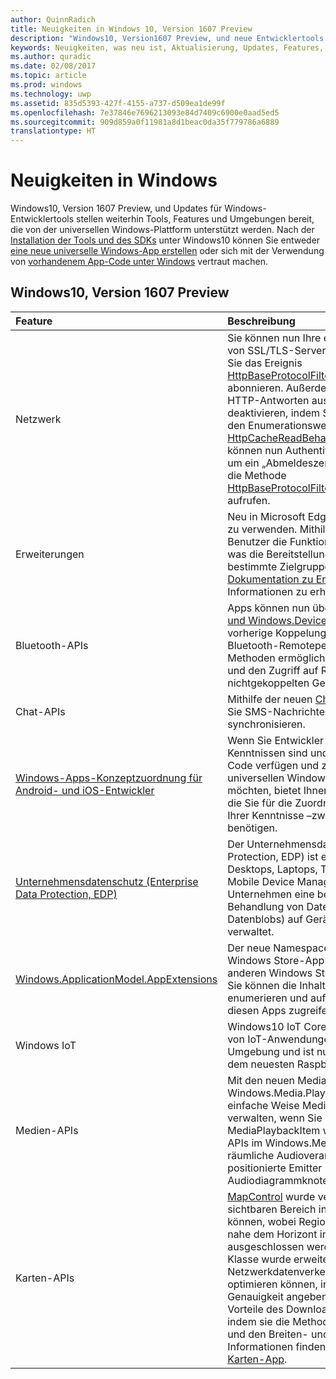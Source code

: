 ```yaml
---
author: QuinnRadich
title: Neuigkeiten in Windows 10, Version 1607 Preview
description: "Windows10, Version1607 Preview, und neue Entwicklertools stellen Werkzeuge, Features und Umgebungen zur Verfügung, die von der neuen universellen Windows-Plattform unterstützt werden."
keywords: Neuigkeiten, was neu ist, Aktualisierung, Updates, Features, neu, Windows 10 1607 Preview
ms.author: quradic
ms.date: 02/08/2017
ms.topic: article
ms.prod: windows
ms.technology: uwp
ms.assetid: 835d5393-427f-4155-a737-d509ea1de99f
ms.openlocfilehash: 7e37846e7696213093e84d7409c6900e0aad5ed5
ms.sourcegitcommit: 909d859a0f11981a8d1beac0da35f779786a6889
translationtype: HT
---
```

# <a name="whats-new-in-windows"></a>Neuigkeiten in Windows

Windows10, Version 1607 Preview, und Updates für Windows-Entwicklertools stellen weiterhin Tools, Features und Umgebungen bereit, die von der universellen Windows-Plattform unterstützt werden. Nach der [Installation der Tools und des SDKs](http://go.microsoft.com/fwlink/?LinkId=821431) unter Windows10 können Sie entweder [eine neue universelle Windows-App erstellen](https://msdn.microsoft.com/library/windows/apps/bg124288) oder sich mit der Verwendung von [vorhandenem App-Code unter Windows](https://msdn.microsoft.com/library/windows/apps/mt238321) vertraut machen.

## <a name="windows-10-version-1607-preview"></a>Windows10, Version 1607 Preview

Feature | Beschreibung
 :---- | :----
Netzwerk | Sie können nun Ihre eigene angepasste Validierung von SSL/TLS-Serverzertifikaten bereitstellen, indem Sie das Ereignis [HttpBaseProtocolFilter.ServerCustomValidationRequest](https://msdn.microsoft.com/library/windows/apps/windows.web.http.filters.httpbaseprotocolfilter.aspx#_blank) abonnieren. Außerdem können Sie das Lesen von HTTP-Antworten aus dem Cache vollständig deaktivieren, indem Sie in einer HTTP-Anforderung den Enumerationswert [HttpCacheReadBehavior.NoCache](https://msdn.microsoft.com/library/windows/apps/windows.web.http.filters.httpcachereadbehavior.aspx#_blank) angeben. Sie können nun Authentifizierungsinformationen löschen, um ein „Abmeldeszenario“ zu ermöglichen, indem Sie die Methode [HttpBaseProtocolFilter.ClearAuthenticationCache](https://msdn.microsoft.com/library/windows/apps/windows.web.http.filters.httpbaseprotocolfilter.aspx#_blank) aufrufen.
Erweiterungen | Neu in Microsoft Edge ist die Fähigkeit, Erweiterungen zu verwenden. Mithilfe von Erweiterungen können Benutzer die Funktionen von Microsoft Edge erweitern, was die Bereitstellung von Nischenfunktionen für bestimmte Zielgruppen ermöglicht. Sehen Sie sich die [Dokumentation zu Erweiterungen](https://developer.microsoft.com/microsoft-edge/platform/documentation/extensions/#_blank) an, um weitere Informationen zu erhalten.
Bluetooth-APIs | Apps können nun über [Windows.Devices.Bluetooth und Windows.Devices.Bluetooth.Rfcomm](https://msdn.microsoft.com/library/windows/apps/windows.devices.bluetooth.aspx#_blank) ohne vorherige Koppelung auf RFCOMM-Dienste von Bluetooth-Remoteperipheriegeräten zugreifen. Neue Methoden ermöglichen Apps das Durchsuchen von und den Zugriff auf RFCOMM-Dienste auf nichtgekoppelten Geräten.
Chat-APIs | Mithilfe der neuen [ChatSyncManager](https://msdn.microsoft.com/library/windows/apps/mt414181.aspx#_blank)-Klasse können Sie SMS-Nachrichten in und aus der Cloud synchronisieren.
[Windows-Apps-Konzeptzuordnung für Android- und iOS-Entwickler](https://msdn.microsoft.com/windows/uwp/porting/android-ios-uwp-map#_blank) | Wenn Sie Entwickler mit Android- oder iOS-Kenntnissen sind und/oder über den entsprechenden Code verfügen und zu Windows10 und zur universellen Windows-Plattform (UWP) wechseln möchten, bietet Ihnen dieser Artikel alle Informationen, die Sie für die Zuordnung der Plattformfeatures –und Ihrer Kenntnisse –zwischen den drei Plattformen benötigen.
[Unternehmensdatenschutz (Enterprise Data Protection, EDP)](https://msdn.microsoft.com/windows/uwp/enterprise/wip-hub) | Der Unternehmensdatenschutz (Enterprise Data Protection, EDP) ist ein Satz von Features auf Desktops, Laptops, Tablets und Smartphones für das Mobile Device Management (MDM). EDP bietet Unternehmen eine bessere Kontrolle über die Behandlung von Daten (Unternehmensdateien und Datenblobs) auf Geräten, die das Unternehmen verwaltet.
[Windows.ApplicationModel.AppExtensions](https://msdn.microsoft.com/library/windows/apps/windows.applicationmodel.appextensions.aspx#_blank) | Der neue Namespace AppExtensions ermöglicht Ihrer Windows Store-App das Hosten von Inhalten, die von anderen Windows Store-Apps bereitgestellt werden. Sie können die Inhalte dieser Apps ermitteln und enumerieren und auf schreibgeschützte Inhalte aus diesen Apps zugreifen.
Windows IoT | Windows10 IoT Core ermöglicht Ihnen die Erstellung von IoT-Anwendungen in der vertrauten Windows-Umgebung und ist nun auf Raspberry Pi 3 verfügbar, dem neuesten Raspberry Pi-Board.
Medien-APIs | Mit den neuen MediaBreak-APIs im Windows.Media.Playback-Namespace können Sie auf einfache Weise Medienunterbrechungen planen und verwalten, wenn Sie Medien mit MediaSource und MediaPlaybackItem wiedergeben. Neue AudioGraph-APIs im Windows.Media.Audio-Namespace fügen eine räumliche Audioverarbeitung hinzu, mit der Sie 3D-positionierte Emitter und Listener zu Audiodiagrammknoten zuweisen können.
Karten-APIs | [MapControl](https://msdn.microsoft.com/library/windows/apps/windows.ui.xaml.controls.maps.mapcontrol.aspx#_blank) wurde verbessert, sodass Entwickler einen sichtbaren Bereich in der Nähe der Kamera abrufen können, wobei Regionen in großer Entfernung und nahe dem Horizont in besonders schrägen Ansichten ausgeschlossen werden. Die [MapLocationFinder](https://msdn.microsoft.com/library/windows/apps/windows.services.maps.maplocationfinder.aspx#_blank)-Klasse wurde erweitert, sodass Entwickler den Netzwerkdatenverkehr für das umgekehrte Geocoding optimieren können, indem sie die gewünschte Genauigkeit angeben. Entwickler können nun die Vorteile des Downloads von Offlinekarten nutzen, indem sie die Methode [LaunchUriAsync](https://msdn.microsoft.com/library/windows/apps/hh701480.aspx#_blank) verwenden und den Breiten- und Längengrad angeben. Weitere Informationen finden Sie unter [Starten der Windows-Karten-App](https://msdn.microsoft.com/windows/uwp/launch-resume/launch-maps-app#_blank).

